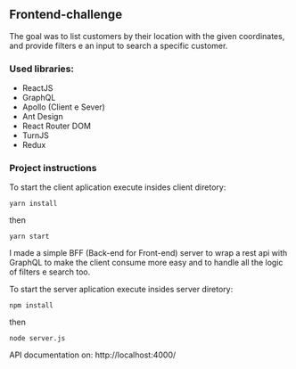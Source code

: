 ## Frontend-challenge

The goal was to list customers by their location with the given coordinates, and provide filters e an input to search a specific customer.

### Used libraries:

- ReactJS
- GraphQL
- Apollo (Client e Sever)
- Ant Design
- React Router DOM
- TurnJS
- Redux

### Project instructions

To start the client aplication execute insides client diretory: 

`yarn install`

then

`yarn start`

I made a simple BFF (Back-end for Front-end) server to wrap a rest api with GraphQL to make the client consume more easy and to handle all the logic of filters e search too. 

To start the server aplication execute insides server diretory: 

`npm install`

then

`node server.js`

API documentation on: http://localhost:4000/
